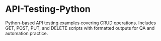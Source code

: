 # API-Testing-Python
Python-based API testing examples covering CRUD operations. Includes GET, POST, PUT, and DELETE scripts with formatted outputs for QA and automation practice.

